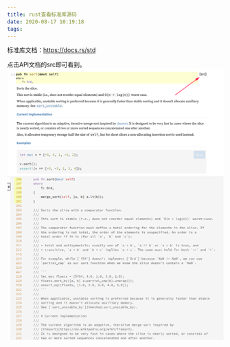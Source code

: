 ```yaml
---
title: rust查看标准库源码
date: 2020-08-17 10:19:18
tags:
---
```


标准库文档：<https://docs.rs/std>

点击API文档的src即可看到。
![在这里插入图片描述](rust查看标准库源码/20200817101825199.png)
![在这里插入图片描述](rust查看标准库源码/20200817101851489.png)
